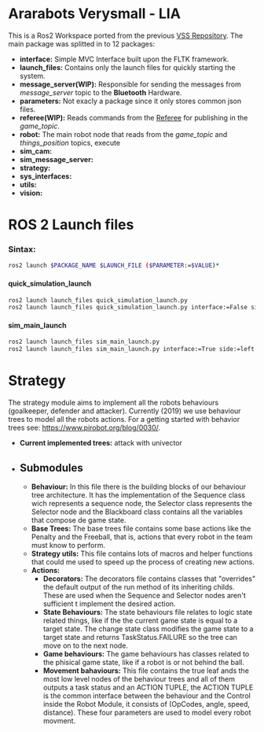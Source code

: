 # Ararabots Verysmall - LIA
This is a Ros2 Workspace ported from the previous [VSS Repository](https://github.com/Ararabots-UFMS/vsss). 
The main package was splitted in to 12 packages:
- **interface:** Simple MVC Interface built upon the FLTK framework.
- **launch_files:** Contains only the launch files for quickly starting the system.
- **message_server(WIP):** Responsible for sending the messages from *message_server* topic to the **Bluetooth** Hardware.
- **parameters:** Not exacly a package since it only stores common json files.
- **referee(WIP):** Reads commands from the [Referee](https://github.com/VSSSLeague/VSSReferee) for publishing in the *game_topic*. 
- **robot:** The main robot node that reads from the *game_topic* and *things_position* topics, execute
- **sim_cam:**
- **sim_message_server:**
- **strategy:**
- **sys_interfaces:**
- **utils:**
- **vision:**

# ROS 2 Launch files
### Sintax:
```sh
ros2 launch $PACKAGE_NAME $LAUNCH_FILE ($PARAMETER:=$VALUE)*
```

#### quick_simulation_launch
```sh
ros2 launch launch_files quick_simulation_launch.py
ros2 launch launch_files quick_simulation_launch.py interface:=False side:=left color:=yellow n_robots:=3
```
#### sim_main_launch
```sh
ros2 launch launch_files sim_main_launch.py
ros2 launch launch_files sim_main_launch.py interface:=True side:=left color:=yellow n_robots:=3
```

# Strategy
The strategy module aims to implement all the robots behaviours (goalkeeper, defender and attacker). Currently (2019) we use behaviour trees to model all the robots actions. For a getting started with behavior trees see: https://www.pirobot.org/blog/0030/.

- **Current implemented trees:** attack with univector

- ## **Submodules**
    - **Behaviour:** In this file there is the building blocks of our behaviour tree architecture. It has the implementation of the Sequence class wich represents a sequence node, the Selector class represents the Selector node and the Blackboard class contains all the variables that compose de game state.
    - **Base Trees:** The base trees file contains some base actions like the Penalty and the Freeball, that is, actions that every robot in the team must know to perform.
    - **Strategy utils:** This file contains lots of macros and helper functions that could me used to speed up the process of creating new actions.
    - **Actions:**
        - **Decorators:** The decorators file contains classes that "overrides" the default output of the run method of its inheriting childs. These are used when the Sequence and Selector nodes aren't sufficient t implement the desired action.
        - **State Behaviours:** The state behaviours file relates to logic state related things, like if the the current game state is equal to a target state. The change state class modifies the game state to a target state and returns TaskStatus.FAILURE so the tree can move on to the next node.
        - **Game behaviours:** The game behaviours has classes related to the phisical game state, like if a robot is or not behind the ball.
        - **Movement bahaviours:** This file contains the true leaf ands the most low level nodes of the behaviour trees and all of them outputs a task status and an ACTION TUPLE, the ACTION TUPLE is the common interface between the behaviour and the Control inside the Robot Module, it consists of (OpCodes, angle, speed, distance). These four parameters are used to model every robot movment.